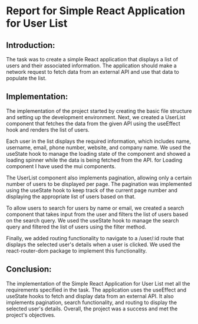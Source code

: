 # Report for Simple React Application for User List

## Introduction:

The task was to create a simple React application that displays a list of users and their associated information. The application should make a network request to fetch data from an external API and use that data to populate the list.

## Implementation:

The implementation of the project started by creating the basic file structure and setting up the development environment. Next, we created a UserList component that fetches the data from the given API using the useEffect hook and renders the list of users.

Each user in the list displays the required information, which includes name, username, email, phone number, website, and company name. We used the useState hook to manage the loading state of the component and showed a loading spinner while the data is being fetched from the API. for Loading component I have used the mui components. 

The UserList component also implements pagination, allowing only a certain number of users to be displayed per page. The pagination was implemented using the useState hook to keep track of the current page number and displaying the appropriate list of users based on that.

To allow users to search for users by name or email, we created a search component that takes input from the user and filters the list of users based on the search query. We used the useState hook to manage the search query and filtered the list of users using the filter method.

Finally, we added routing functionality to navigate to a /user/:id route that displays the selected user's details when a user is clicked. We used the react-router-dom package to implement this functionality.

## Conclusion:

The implementation of the Simple React Application for User List met all the requirements specified in the task. The application uses the useEffect and useState hooks to fetch and display data from an external API. It also implements pagination, search functionality, and routing to display the selected user's details. Overall, the project was a success and met the project's objectives.